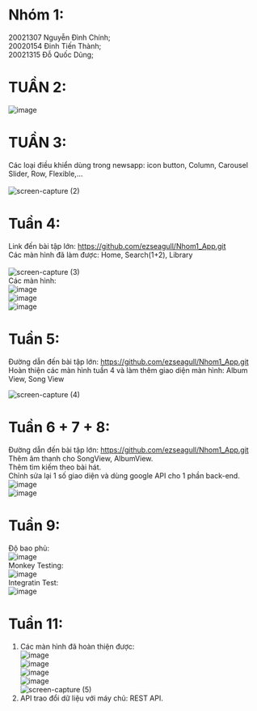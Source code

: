# Nhóm 1:
20021307 Nguyễn Đình Chính;<br />
20020154 Đinh Tiến Thành;<br />
20021315 Đỗ Quốc Dũng;<br />

# TUẦN 2:<br />
![image](https://user-images.githubusercontent.com/80797568/190577468-be074595-0b5a-49ea-8219-b598f7582119.png)
<br />
# TUẦN 3:<br />
Các loại điều khiển dùng trong newsapp: icon button, Column, Carousel Slider, Row, Flexible,...<br />
<br />
![screen-capture (2)](https://user-images.githubusercontent.com/80797568/191893793-e74c9365-eef3-4b2f-be70-cf98328a2f63.gif)
# Tuần 4:<br />
Link đến bài tập lớn: https://github.com/ezseagull/Nhom1_App.git <br />
Các màn hình đã làm được: Home, Search(1+2), Library <br />
<br />
![screen-capture (3)](https://user-images.githubusercontent.com/80797568/193193198-c7e900e8-e3f1-4aa9-99c8-dbf9c9258f9a.gif)
<br />
Các màn hình: <br />
![image](https://user-images.githubusercontent.com/80797568/193193728-7ef68fae-dda1-4c5d-9b7f-3ef82c37a2b4.png)
<br />
![image](https://user-images.githubusercontent.com/80797568/193193757-9c14e9a3-b811-4ee2-9b48-26cd160e68d2.png)
<br />
![image](https://user-images.githubusercontent.com/80797568/193193787-b1af635d-19d5-4407-a71d-6c2dbe243da9.png)
# Tuần 5:<br />
Đường dẫn đến bài tập lớn: https://github.com/ezseagull/Nhom1_App.git <br />
Hoàn thiện các màn hình tuần 4 và làm thêm giao diện màn hình: Album View, Song View <br />


![screen-capture (4)](https://user-images.githubusercontent.com/80797568/194477665-9183ec35-17fc-4f81-b4f7-072ed804a4f9.gif) <br />
# Tuần 6 + 7 + 8: <br />
Đường dẫn đến bài tập lớn: https://github.com/ezseagull/Nhom1_App.git <br />
Thêm âm thanh cho SongView, AlbumView.<br />
Thêm tìm kiếm theo bài hát.<br />
Chỉnh sửa lại 1 số giao diện và dùng google API cho 1 phần back-end.<br />
![image](https://user-images.githubusercontent.com/80797568/199895929-442037ad-7e6b-44c1-b977-796ad024d42b.png)<br />
![image](https://user-images.githubusercontent.com/80797568/199896006-b3ad7b81-2e1f-408d-a27b-014d5da4bd20.png)<br />
# Tuần 9:<br />
Độ bao phủ:<br />
![image](https://user-images.githubusercontent.com/80797568/199890948-8e5ef353-b717-4349-bd6d-dcbd2b1178b1.png) <br />
Monkey Testing:<br />
![image](https://user-images.githubusercontent.com/80797568/199891106-6473add5-412f-4d89-9dcf-85099cddf610.png) <br />
Integratin Test:<br />
![image](https://user-images.githubusercontent.com/80797568/199891379-d4d87576-8a9d-484d-ac74-8e3721c34670.png) <br />
# Tuần 11:<br />
1. Các màn hình đã hoàn thiện được: <br />
![image](https://user-images.githubusercontent.com/80797568/201280621-3a4bdfb2-c50d-4819-9150-85ed989feb65.png)<br />
![image](https://user-images.githubusercontent.com/80797568/201280720-4e3bdefa-39b3-4c98-b878-ec0cdad79930.png)<br />
![image](https://user-images.githubusercontent.com/80797568/201280853-7e877dcf-fd81-490a-b496-c32d61f41cb0.png)<br />
![image](https://user-images.githubusercontent.com/80797568/201281048-50f3f0ed-0e93-4f2d-9d78-c717c8ed5157.png)<br />
![screen-capture (5)](https://user-images.githubusercontent.com/80797568/201285705-eff4c729-4608-41ce-abcc-c53b6c27051b.gif)<br />
2. API trao đổi dữ liệu với máy chủ: REST API.








